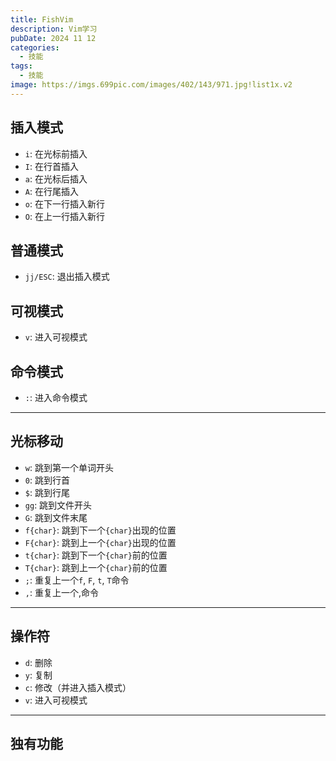 ```yaml
---
title: FishVim
description: Vim学习
pubDate: 2024 11 12
categories:
  - 技能
tags:
  - 技能
image: https://imgs.699pic.com/images/402/143/971.jpg!list1x.v2
---
```

## 插入模式

- `i`: 在光标前插入
- `I`: 在行首插入
- `a`: 在光标后插入
- `A`: 在行尾插入
- `o`: 在下一行插入新行
- `O`: 在上一行插入新行

## 普通模式

- `jj/ESC`: 退出插入模式

## 可视模式

- `v`: 进入可视模式

## 命令模式

- `:`: 进入命令模式

---

## 光标移动

- `w`: 跳到第一个单词开头
- `0`: 跳到行首
- `$`: 跳到行尾
- `gg`: 跳到文件开头
- `G`: 跳到文件末尾
- `f{char}`: 跳到下一个`{char}`出现的位置
- `F{char}`: 跳到上一个`{char}`出现的位置
- `t{char}`: 跳到下一个`{char}`前的位置
- `T{char}`: 跳到上一个`{char}`前的位置
- `;`: 重复上一个`f`, `F`, `t`, `T`命令
- `,`: 重复上一个,命令

---

## 操作符

- `d`: 删除
- `y`: 复制
- `c`: 修改（并进入插入模式）
- `v`: 进入可视模式

---

## 独有功能
